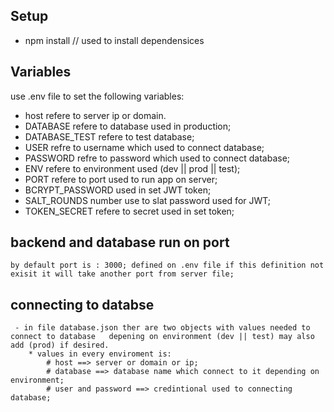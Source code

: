 ## Setup

- npm install // used to install dependensices

## Variables

use .env file to set the following variables:

- host refere to server ip or domain.
- DATABASE refere to database used in production;
- DATABASE_TEST refere to test database;
- USER refre to username which used to connect database;
- PASSWORD refre to password which used to connect database;
- ENV refere to environment used (dev || prod || test);
- PORT refere to port used to run app on server;
- BCRYPT_PASSWORD used in set JWT token;
- SALT_ROUNDS number use to slat password used for JWT;
- TOKEN_SECRET refere to secret used in set token;

## backend and database run on port

    by default port is : 3000; defined on .env file if this definition not exisit it will take another port from server file;

## connecting to databse

     - in file database.json ther are two objects with values needed to connect to database   depening on environment (dev || test) may also add (prod) if desired.
        * values in every enviroment is:
            # host ==> server or domain or ip;
            # database ==> database name which connect to it depending on environment;
            # user and password ==> credintional used to connecting database;
